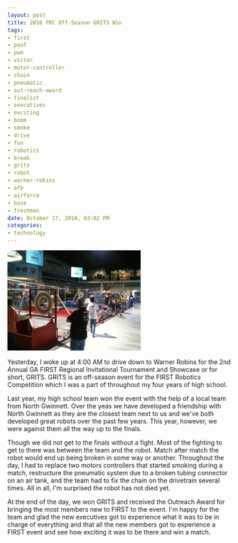```yaml
---
layout: post
title: 2010 FRC Off-Season GRITS Win
tags:
- first
- poof
- pwm
- victor
- motor-controller
- chain
- pneumatic
- out-reach-award
- finalist
- executives
- exciting
- boom
- smoke
- drive
- fun
- robotics
- break
- grits
- robot
- warner-robins
- afb
- airforce
- base
- freshman
date: October 17, 2010, 03:02 PM
categories:
- technology
---
```

[![](/files/2010/10/grits-300x225.jpg "GRITS")](/files/2010/10/grits.jpg)

Yesterday, I woke up at 4:00 AM to drive down to Warner Robins for the 2nd Annual GA FIRST Regional Invitational Tournament and Showcase or for short, GRITS. GRITS is an off-season event for the FIRST Robotics Competition which I was a part of throughout my four years of high school.

Last year, my high school team won the event with the help of a local team from North Gwinnett. Over the yeas we have developed a friendship with North Gwinnett as they are the closest team next to us and we've both developed great robots over the past few years. This year, however, we were against them all the way up to the finals.

Though we did not get to the finals without a fight. Most of the fighting to get to there was between the team and the robot. Match after match the robot would end up being broken in some way or another. Throughout the day, I had to replace two motors controllers that started smoking during a match, restructure the pneumatic system due to a broken tubing connector on an air tank, and the team had to fix the chain on the drivetrain several times. All in all, I'm surprised the robot has not died yet.

At the end of the day, we won GRITS and received the Outreach Award for bringing the most members new to FIRST to the event. I'm happy for the team and glad the new executives got to experience what it was to be in charge of everything and that all the new members got to experience a FIRST event and see how exciting it was to be there and win a match.
